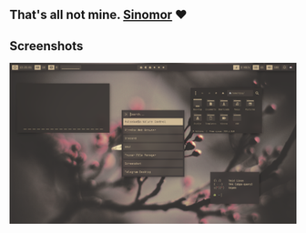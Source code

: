 ## That's all not mine. [Sinomor](https://github.com/sinomor/dots) ❤️

## Screenshots
![Screenshot](../misc/screenshots/1.png)
